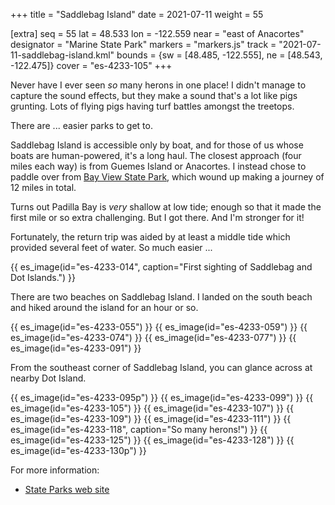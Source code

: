 +++
title = "Saddlebag Island"
date = 2021-07-11
weight = 55

[extra]
seq = 55
lat = 48.533
lon = -122.559
near = "east of Anacortes"
designator = "Marine State Park"
markers = "markers.js"
track = "2021-07-11-saddlebag-island.kml"
bounds = {sw = [48.485, -122.555], ne = [48.543, -122.475]}
cover = "es-4233-105"
+++

Never have I ever seen _so_ many herons in one place! I didn't manage to capture the sound effects, but they make a sound that's a lot like pigs grunting. Lots of flying pigs having turf battles amongst the treetops.

<!-- more -->

There are ... easier parks to get to.

Saddlebag Island is accessible only by boat, and for those of us whose boats are human-powered, it's a long haul. The closest approach (four miles each way) is from Guemes Island or Anacortes. I instead chose to paddle over from [Bay View State Park](../bay-view), which wound up making a journey of 12 miles in total.

Turns out Padilla Bay is _very_ shallow at low tide; enough so that it made the first mile or so extra challenging. But I got there. And I'm stronger for it!

Fortunately, the return trip was aided by at least a middle tide which provided several feet of water. So much easier ...

{{ es_image(id="es-4233-014", caption="First sighting of Saddlebag and Dot Islands.") }}

There are two beaches on Saddlebag Island. I landed on the south beach and hiked around the island for an hour or so.

{{ es_image(id="es-4233-055") }}
{{ es_image(id="es-4233-059") }}
{{ es_image(id="es-4233-074") }}
{{ es_image(id="es-4233-077") }}
{{ es_image(id="es-4233-091") }}

From the southeast corner of Saddlebag Island, you can glance across at nearby Dot Island.

{{ es_image(id="es-4233-095p") }}
{{ es_image(id="es-4233-099") }}
{{ es_image(id="es-4233-105") }}
{{ es_image(id="es-4233-107") }}
{{ es_image(id="es-4233-109") }}
{{ es_image(id="es-4233-111") }}
{{ es_image(id="es-4233-118", caption="So many herons!") }}
{{ es_image(id="es-4233-125") }}
{{ es_image(id="es-4233-128") }}
{{ es_image(id="es-4233-130p") }}

For more information:

* [State Parks web site](https://parks.state.wa.us/576/Saddlebag-Island)
